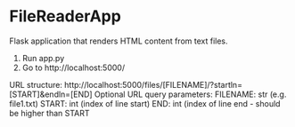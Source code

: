 # FileReaderApp
Flask application that renders HTML content from text files.

1) Run app.py
2) Go to http://localhost:5000/

URL structure: http://localhost:5000/files/[FILENAME]/?startln=[START]&endln=[END]
Optional URL query parameters:
FILENAME: str  (e.g. file1.txt)
START: int     (index of line start)
END: int       (index of line end - should be higher than START
